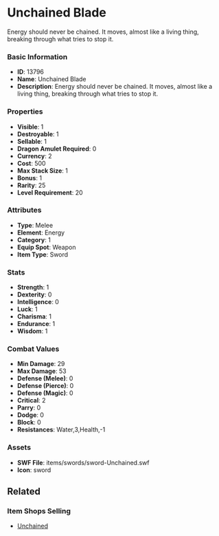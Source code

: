 # Unchained Blade

Energy should never be chained. It moves, almost like a living thing, breaking through what tries to stop it.

### Basic Information

- **ID**: 13796
- **Name**: Unchained Blade
- **Description**: Energy should never be chained. It moves, almost like a living thing, breaking through what tries to stop it.

### Properties

- **Visible**: 1
- **Destroyable**: 1
- **Sellable**: 1
- **Dragon Amulet Required**: 0
- **Currency**: 2
- **Cost**: 500
- **Max Stack Size**: 1
- **Bonus**: 1
- **Rarity**: 25
- **Level Requirement**: 20

### Attributes

- **Type**: Melee
- **Element**: Energy
- **Category**: 1
- **Equip Spot**: Weapon
- **Item Type**: Sword

### Stats

- **Strength**: 1
- **Dexterity**: 0
- **Intelligence**: 0
- **Luck**: 1
- **Charisma**: 1
- **Endurance**: 1
- **Wisdom**: 1

### Combat Values

- **Min Damage**: 29
- **Max Damage**: 53
- **Defense (Melee)**: 0
- **Defense (Pierce)**: 0
- **Defense (Magic)**: 0
- **Critical**: 2
- **Parry**: 0
- **Dodge**: 0
- **Block**: 0
- **Resistances**: Water,3,Health,-1

### Assets

- **SWF File**: items/swords/sword-Unchained.swf
- **Icon**: sword

## Related

### Item Shops Selling

- [Unchained](../item-shops/437-unchained.md)

